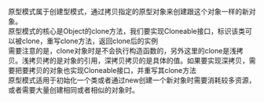 原型模式属于创建型模式，通过拷贝指定的原型对象来创建跟这个对象一样的新对象。  
原型模式的核心是Object的clone方法，我们要实现Cloneable接口，标识该类可以被clone，重写clone方法，返回clone后的实例  
需要注意的是，clone对象时是不会执行构造函数的，另外这里的clone是浅拷贝。浅拷贝拷的是对象的引用，深拷贝拷贝的是具体的值。如果要实现深拷贝，需要把要拷贝的对象也实现Cloneable接口，并重写其clone方法  
原型模式适用于初始化一个类或者通过new创建一个新对象时需要消耗较多资源，或者需要大量创建相同或者相似的对象时。








